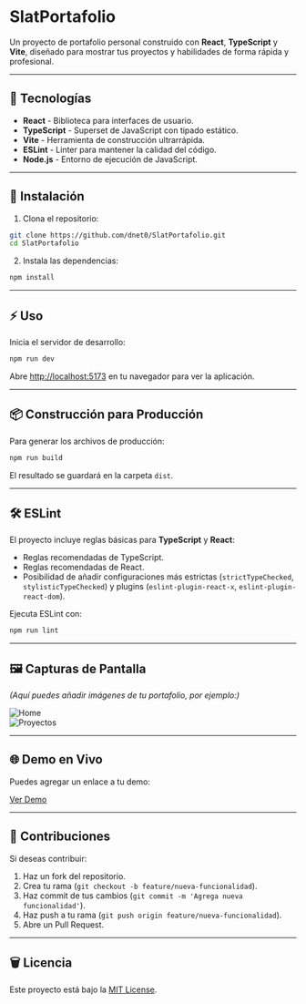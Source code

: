 # SlatPortafolio

Un proyecto de portafolio personal construido con **React**, **TypeScript** y **Vite**, diseñado para mostrar tus proyectos y habilidades de forma rápida y profesional.

---

## 🚀 Tecnologías

- **React** - Biblioteca para interfaces de usuario.
- **TypeScript** - Superset de JavaScript con tipado estático.
- **Vite** - Herramienta de construcción ultrarrápida.
- **ESLint** - Linter para mantener la calidad del código.
- **Node.js** - Entorno de ejecución de JavaScript.

---

## 💼 Instalación

1. Clona el repositorio:

```bash
git clone https://github.com/dnet0/SlatPortafolio.git
cd SlatPortafolio
```

2. Instala las dependencias:

```bash
npm install
```

---

## ⚡ Uso

Inicia el servidor de desarrollo:

```bash
npm run dev
```

Abre [http://localhost:5173](http://localhost:5173) en tu navegador para ver la aplicación.

---

## 📦 Construcción para Producción

Para generar los archivos de producción:

```bash
npm run build
```

El resultado se guardará en la carpeta `dist`.

---

## 🛠 ESLint

El proyecto incluye reglas básicas para **TypeScript** y **React**:

- Reglas recomendadas de TypeScript.
- Reglas recomendadas de React.
- Posibilidad de añadir configuraciones más estrictas (`strictTypeChecked`, `stylisticTypeChecked`) y plugins (`eslint-plugin-react-x`, `eslint-plugin-react-dom`).

Ejecuta ESLint con:

```bash
npm run lint
```

---

## 🖼 Capturas de Pantalla

*(Aquí puedes añadir imágenes de tu portafolio, por ejemplo:)*

![Home](./screenshots/home.png)  
![Proyectos](./screenshots/projects.png)  

---

## 🌐 Demo en Vivo

Puedes agregar un enlace a tu demo:

[Ver Demo](https://tudominio.com)

---

## 🤝 Contribuciones

Si deseas contribuir:

1. Haz un fork del repositorio.
2. Crea tu rama (`git checkout -b feature/nueva-funcionalidad`).
3. Haz commit de tus cambios (`git commit -m 'Agrega nueva funcionalidad'`).
4. Haz push a tu rama (`git push origin feature/nueva-funcionalidad`).
5. Abre un Pull Request.

---

## 🗑️ Licencia

Este proyecto está bajo la [MIT License](LICENSE).

